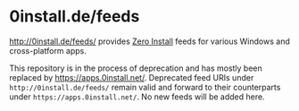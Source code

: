 # 0install.de/feeds

http://0install.de/feeds/ provides [Zero Install](http://0install.net/) feeds for various Windows and cross-platform apps.

This repository is in the process of deprecation and has mostly been replaced by https://apps.0install.net/. Deprecated feed URIs under `http://0install.de/feeds/` remain valid and forward to their counterparts under `https://apps.0install.net/`. No new feeds will be added here.
